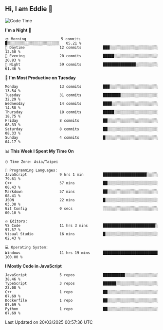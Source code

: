## Hi, I am Eddie 👋

<!--START_SECTION:waka-->
![Code Time](http://img.shields.io/badge/Code%20Time-471%20hrs%2024%20mins-blue)

**I'm a Night 🦉** 

```text
🌞 Morning                5 commits           █░░░░░░░░░░░░░░░░░░░░░░░░   05.21 % 
🌆 Daytime                12 commits          ███░░░░░░░░░░░░░░░░░░░░░░   12.50 % 
🌃 Evening                20 commits          █████░░░░░░░░░░░░░░░░░░░░   20.83 % 
🌙 Night                  59 commits          ███████████████░░░░░░░░░░   61.46 % 
```
📅 **I'm Most Productive on Tuesday** 

```text
Monday                   13 commits          ███░░░░░░░░░░░░░░░░░░░░░░   13.54 % 
Tuesday                  31 commits          ████████░░░░░░░░░░░░░░░░░   32.29 % 
Wednesday                14 commits          ████░░░░░░░░░░░░░░░░░░░░░   14.58 % 
Thursday                 18 commits          █████░░░░░░░░░░░░░░░░░░░░   18.75 % 
Friday                   8 commits           ██░░░░░░░░░░░░░░░░░░░░░░░   08.33 % 
Saturday                 8 commits           ██░░░░░░░░░░░░░░░░░░░░░░░   08.33 % 
Sunday                   4 commits           █░░░░░░░░░░░░░░░░░░░░░░░░   04.17 % 
```


📊 **This Week I Spent My Time On** 

```text
🕑︎ Time Zone: Asia/Taipei

💬 Programming Languages: 
JavaScript               9 hrs 1 min         ████████████████████░░░░░   79.61 % 
C++                      57 mins             ██░░░░░░░░░░░░░░░░░░░░░░░   08.43 % 
Markdown                 57 mins             ██░░░░░░░░░░░░░░░░░░░░░░░   08.41 % 
JSON                     22 mins             █░░░░░░░░░░░░░░░░░░░░░░░░   03.38 % 
Git Config               0 secs              ░░░░░░░░░░░░░░░░░░░░░░░░░   00.10 % 

🔥 Editors: 
VS Code                  11 hrs 3 mins       ████████████████████████░   97.57 % 
Visual Studio            16 mins             █░░░░░░░░░░░░░░░░░░░░░░░░   02.43 % 

💻 Operating System: 
Windows                  11 hrs 19 mins      █████████████████████████   100.00 % 
```

**I Mostly Code in JavaScript** 

```text
JavaScript               5 repos             ██████████░░░░░░░░░░░░░░░   38.46 % 
TypeScript               3 repos             ██████░░░░░░░░░░░░░░░░░░░   23.08 % 
C++                      1 repo              ██░░░░░░░░░░░░░░░░░░░░░░░   07.69 % 
Dockerfile               1 repo              ██░░░░░░░░░░░░░░░░░░░░░░░   07.69 % 
Python                   1 repo              ██░░░░░░░░░░░░░░░░░░░░░░░   07.69 % 
```




 Last Updated on 20/03/2025 00:57:36 UTC
<!--END_SECTION:waka-->
